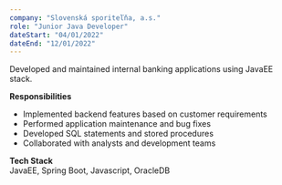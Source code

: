 ```yaml
---
company: "Slovenská sporiteľňa, a.s."
role: "Junior Java Developer"
dateStart: "04/01/2022"
dateEnd: "12/01/2022"
---
```


Developed and maintained internal banking applications using JavaEE stack.

**Responsibilities**  
- Implemented backend features based on customer requirements
- Performed application maintenance and bug fixes
- Developed SQL statements and stored procedures
- Collaborated with analysts and development teams

**Tech Stack**  
JavaEE, Spring Boot, Javascript, OracleDB